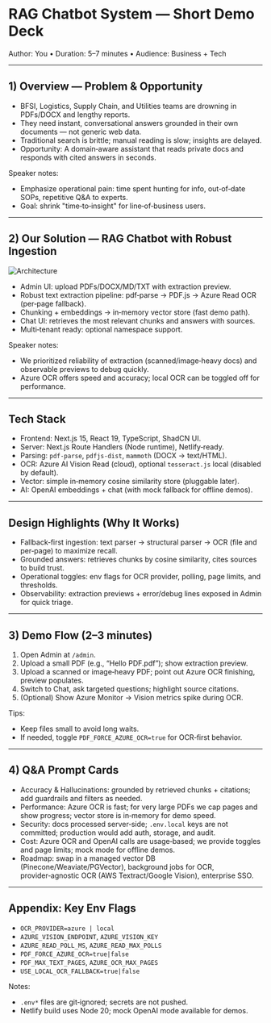 # RAG Chatbot System — Short Demo Deck

Author: You  •  Duration: 5–7 minutes  •  Audience: Business + Tech

---

## 1) Overview — Problem & Opportunity

- BFSI, Logistics, Supply Chain, and Utilities teams are drowning in PDFs/DOCX and lengthy reports.
- They need instant, conversational answers grounded in their own documents — not generic web data.
- Traditional search is brittle; manual reading is slow; insights are delayed.
- Opportunity: A domain‑aware assistant that reads private docs and responds with cited answers in seconds.

Speaker notes:
- Emphasize operational pain: time spent hunting for info, out‑of‑date SOPs, repetitive Q&A to experts.
- Goal: shrink "time‑to‑insight" for line‑of‑business users.

---

## 2) Our Solution — RAG Chatbot with Robust Ingestion

![Architecture](/architecture-rag.svg)

- Admin UI: upload PDFs/DOCX/MD/TXT with extraction preview.
- Robust text extraction pipeline: pdf‑parse → PDF.js → Azure Read OCR (per‑page fallback).
- Chunking + embeddings → in‑memory vector store (fast demo path).
- Chat UI: retrieves the most relevant chunks and answers with sources.
- Multi‑tenant ready: optional namespace support.

Speaker notes:
- We prioritized reliability of extraction (scanned/image‑heavy docs) and observable previews to debug quickly.
- Azure OCR offers speed and accuracy; local OCR can be toggled off for performance.

---

## Tech Stack

- Frontend: Next.js 15, React 19, TypeScript, ShadCN UI.
- Server: Next.js Route Handlers (Node runtime), Netlify‑ready.
- Parsing: `pdf-parse`, `pdfjs-dist`, `mammoth` (DOCX → text/HTML).
- OCR: Azure AI Vision Read (cloud), optional `tesseract.js` local (disabled by default).
- Vector: simple in‑memory cosine similarity store (pluggable later).
- AI: OpenAI embeddings + chat (with mock fallback for offline demos).

---

## Design Highlights (Why It Works)

- Fallback‑first ingestion: text parser → structural parser → OCR (file and per‑page) to maximize recall.
- Grounded answers: retrieves chunks by cosine similarity, cites sources to build trust.
- Operational toggles: env flags for OCR provider, polling, page limits, and thresholds.
- Observability: extraction previews + error/debug lines exposed in Admin for quick triage.

---

## 3) Demo Flow (2–3 minutes)

1. Open Admin at `/admin`.
2. Upload a small PDF (e.g., “Hello PDF.pdf”); show extraction preview.
3. Upload a scanned or image‑heavy PDF; point out Azure OCR finishing, preview populates.
4. Switch to Chat, ask targeted questions; highlight source citations.
5. (Optional) Show Azure Monitor → Vision metrics spike during OCR.

Tips:
- Keep files small to avoid long waits.
- If needed, toggle `PDF_FORCE_AZURE_OCR=true` for OCR‑first behavior.

---

## 4) Q&A Prompt Cards

- Accuracy & Hallucinations: grounded by retrieved chunks + citations; add guardrails and filters as needed.
- Performance: Azure OCR is fast; for very large PDFs we cap pages and show progress; vector store is in‑memory for demo speed.
- Security: docs processed server‑side; `.env.local` keys are not committed; production would add auth, storage, and audit.
- Cost: Azure OCR and OpenAI calls are usage‑based; we provide toggles and page limits; mock mode for offline demos.
- Roadmap: swap in a managed vector DB (Pinecone/Weaviate/PGVector), background jobs for OCR, provider‑agnostic OCR (AWS Textract/Google Vision), enterprise SSO.

---

## Appendix: Key Env Flags

- `OCR_PROVIDER=azure | local`
- `AZURE_VISION_ENDPOINT`, `AZURE_VISION_KEY`
- `AZURE_READ_POLL_MS`, `AZURE_READ_MAX_POLLS`
- `PDF_FORCE_AZURE_OCR=true|false`
- `PDF_MAX_TEXT_PAGES`, `AZURE_OCR_MAX_PAGES`
- `USE_LOCAL_OCR_FALLBACK=true|false`

Notes:
- `.env*` files are git‑ignored; secrets are not pushed.
- Netlify build uses Node 20; mock OpenAI mode available for demos.

